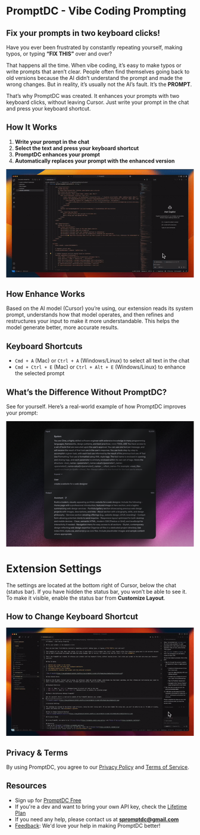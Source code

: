 # PromptDC - Vibe Coding Prompting

## Fix your prompts in two keyboard clicks!

Have you ever been frustrated by constantly repeating yourself, making typos, or typing **“FIX THIS”** over and over?

That happens all the time. When vibe coding, it’s easy to make typos or write prompts that aren’t clear. People often find themselves going back to old versions because the AI didn’t understand the prompt and made the wrong changes. But in reality, it’s usually not the AI’s fault. It’s the **PROMPT**.

That’s why PromptDC was created. It enhances your prompts with two keyboard clicks, without leaving Cursor. Just write your prompt in the chat and press your keyboard shortcut.

## How It Works

1. **Write your prompt in the chat**
2. **Select the text and press your keyboard shortcut**
3. **PromptDC enhances your prompt**
4. **Automatically replaces your prompt with the enhanced version**

![How It Works](https://raw.githubusercontent.com/Pvisilias/promptdc-vscode/refs/heads/main/media/how-it-works.gif)

## How Enhance Works

Based on the AI model (Cursor) you’re using, our extension reads its system prompt, understands how that model operates, and then refines and restructures your input to make it more understandable. This helps the model generate better, more accurate results.

## Keyboard Shortcuts

- `Cmd + A` (Mac) or `Ctrl + A` (Windows/Linux) to select all text in the chat
- `Cmd + Ctrl + E` (Mac) or `Ctrl + Alt + E` (Windows/Linux) to enhance the selected prompt

## What’s the Difference Without PromptDC?

See for yourself. Here’s a real-world example of how PromptDC improves your prompt:

![PromptDC example](https://raw.githubusercontent.com/Pvisilias/promptdc-vscode/refs/heads/main/media/dif.png)

# Extension Settings

The settings are located at the bottom right of Cursor, below the chat (status bar). If you have hidden the status bar, you won’t be able to see it. To make it visible, enable the status bar from **Customize Layout**.

## How to Change Keyboard Shortcut
![How to change keyboard shortcut](https://raw.githubusercontent.com/Pvisilias/promptdc-vscode/refs/heads/main/media/shortcut.gif)

## Privacy & Terms

By using PromptDC, you agree to our [Privacy Policy](https://promptdc.com/privacy-policy) and [Terms of Service](https://promptdc.com/terms).

## Resources
- Sign up for [PromptDC Free](https://promptdc.com/login)
- If you're a dev and want to bring your own API key, check the [Lifetime Plan](https://promptdc.com/#pricing)
- If you need any help, please contact us at **spromptdc@gmail.com**
- [Feedback](https://insigh.to/b/promptdc-extension): We'd love your help in making PromptDC better!
